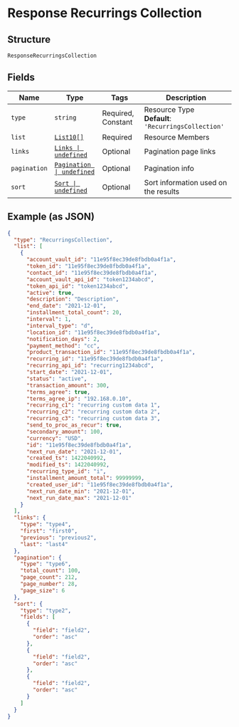 
# Response Recurrings Collection

## Structure

`ResponseRecurringsCollection`

## Fields

| Name | Type | Tags | Description |
|  --- | --- | --- | --- |
| `type` | `string` | Required, Constant | Resource Type<br>**Default**: `'RecurringsCollection'` |
| `list` | [`List10[]`](../../doc/models/list-10.md) | Required | Resource Members |
| `links` | [`Links \| undefined`](../../doc/models/links.md) | Optional | Pagination page links |
| `pagination` | [`Pagination \| undefined`](../../doc/models/pagination.md) | Optional | Pagination info |
| `sort` | [`Sort \| undefined`](../../doc/models/sort.md) | Optional | Sort information used on the results |

## Example (as JSON)

```json
{
  "type": "RecurringsCollection",
  "list": [
    {
      "account_vault_id": "11e95f8ec39de8fbdb0a4f1a",
      "token_id": "11e95f8ec39de8fbdb0a4f1a",
      "contact_id": "11e95f8ec39de8fbdb0a4f1a",
      "account_vault_api_id": "token1234abcd",
      "token_api_id": "token1234abcd",
      "active": true,
      "description": "Description",
      "end_date": "2021-12-01",
      "installment_total_count": 20,
      "interval": 1,
      "interval_type": "d",
      "location_id": "11e95f8ec39de8fbdb0a4f1a",
      "notification_days": 2,
      "payment_method": "cc",
      "product_transaction_id": "11e95f8ec39de8fbdb0a4f1a",
      "recurring_id": "11e95f8ec39de8fbdb0a4f1a",
      "recurring_api_id": "recurring1234abcd",
      "start_date": "2021-12-01",
      "status": "active",
      "transaction_amount": 300,
      "terms_agree": true,
      "terms_agree_ip": "192.168.0.10",
      "recurring_c1": "recurring custom data 1",
      "recurring_c2": "recurring custom data 2",
      "recurring_c3": "recurring custom data 3",
      "send_to_proc_as_recur": true,
      "secondary_amount": 100,
      "currency": "USD",
      "id": "11e95f8ec39de8fbdb0a4f1a",
      "next_run_date": "2021-12-01",
      "created_ts": 1422040992,
      "modified_ts": 1422040992,
      "recurring_type_id": "i",
      "installment_amount_total": 99999999,
      "created_user_id": "11e95f8ec39de8fbdb0a4f1a",
      "next_run_date_min": "2021-12-01",
      "next_run_date_max": "2021-12-01"
    }
  ],
  "links": {
    "type": "type4",
    "first": "first0",
    "previous": "previous2",
    "last": "last4"
  },
  "pagination": {
    "type": "type6",
    "total_count": 100,
    "page_count": 212,
    "page_number": 28,
    "page_size": 6
  },
  "sort": {
    "type": "type2",
    "fields": [
      {
        "field": "field2",
        "order": "asc"
      },
      {
        "field": "field2",
        "order": "asc"
      },
      {
        "field": "field2",
        "order": "asc"
      }
    ]
  }
}
```

